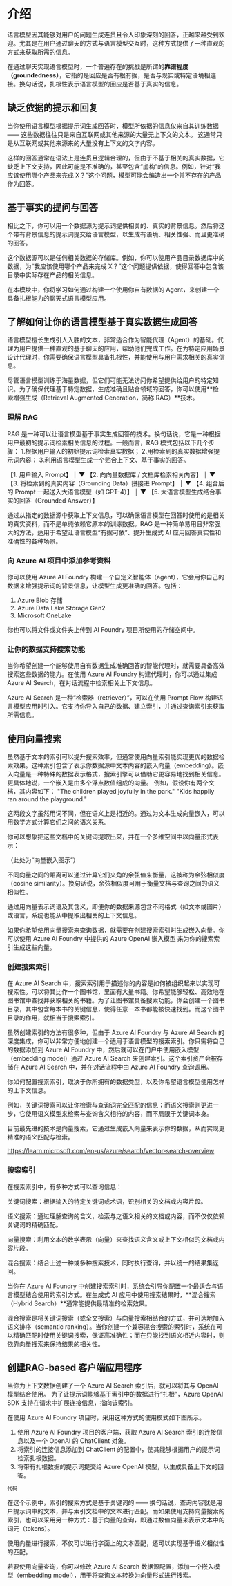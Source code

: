 # 介绍

语言模型因其能够对用户的问题生成连贯且令人印象深刻的回答，正越来越受到欢迎。尤其是在用户通过聊天的方式与语言模型交互时，这种方式提供了一种直观的方式来获取所需的信息。

在通过聊天实现语言模型时，一个普遍存在的挑战是所谓的**靠谱程度（groundedness）**，它指的是回应是否有根有据，是否与现实或特定语境相连接。换句话说，扎根性表示语言模型的回应是否基于真实的信息。

## 缺乏依据的提示和回复

当你使用语言模型根据提示词生成回答时，模型所依据的信息仅来自其训练数据 —— 这些数据往往只是来自互联网或其他来源的大量无上下文的文本。
这通常只是从互联网或其他来源来的大量没有上下文的文字内容。


这样的回答通常在语法上是连贯且逻辑合理的，但由于不基于相关的真实数据，它缺乏上下文支持，因此可能是不准确的，甚至包含“虚构”的信息。例如，针对“我应该使用哪个产品来完成 X？”这个问题，模型可能会编造出一个并不存在的产品作为回答。

## 基于事实的提问与回答

相比之下，你可以用一个数据源为提示词提供相关的、真实的背景信息。然后将这个带有背景信息的提示词提交给语言模型，以生成有语境、相关性强、而且更准确的回答。


这个数据源可以是任何相关数据的存储库。例如，你可以使用产品目录数据库中的数据，为“我应该使用哪个产品来完成 X？”这个问题提供依据，使得回答中包含该目录中实际存在产品的相关信息。

在本模块中，你将学习如何通过构建一个使用你自有数据的 Agent，来创建一个具备扎根能力的聊天式语言模型应用。

## 了解如何让你的语言模型基于真实数据生成回答

语言模型擅长生成引人入胜的文本，非常适合作为智能代理（Agent）的基础。代理为用户提供一种直观的基于聊天的应用，帮助他们完成工作。在为特定应用场景设计代理时，你需要确保语言模型具备扎根性，并能使用与用户需求相关的真实信息。

尽管语言模型训练于海量数据，但它们可能无法访问你希望提供给用户的特定知识。为了确保代理基于特定数据，生成准确且贴合领域的回答，你可以使用**检索增强生成（Retrieval Augmented Generation，简称 RAG）**技术。


### 理解 RAG

RAG 是一种可以让语言模型基于事实生成回答的技术。换句话说，它是一种根据用户最初的提示词检索相关信息的过程。一般而言，RAG 模式包括以下几个步骤：
1.根据用户输入的初始提示词检索真实数据；
2.用检索到的真实数据增强提示词内容；
3.利用语言模型生成一个贴合上下文、基于事实的回答。

【1. 用户输入 Prompt】
            │
            ▼
【2. 向向量数据库 / 文档库检索相关内容】
            │
            ▼
【3. 将检索到的真实内容（Grounding Data）拼接进 Prompt】
            │
            ▼
【4. 组合后的 Prompt 一起送入大语言模型（如 GPT-4）】
            │
            ▼
【5. 大语言模型生成结合事实的回答（Grounded Answer）】

通过从指定的数据源中获取上下文信息，可以确保语言模型在回答时使用的是相关的真实资料，而不是单纯依赖它原本的训练数据。RAG 是一种简单易用且非常强大的方法，适用于希望让语言模型“有据可依”、提升生成式 AI 应用回答真实性和准确性的各种场景。

### 向 Azure AI 项目中添加参考资料

你可以使用 Azure AI Foundry 构建一个自定义智能体（agent），它会用你自己的数据来增强提示词的背景信息，让模型生成更准确的回答。包括：

1. Azure Blob 存储
2. Azure Data Lake Storage Gen2
3. Microsoft OneLake

你也可以将文件或文件夹上传到 AI Foundry 项目所使用的存储空间中。

### 让你的数据支持搜索功能

当你希望创建一个能够使用自有数据生成准确回答的智能代理时，就需要具备高效搜索这些数据的能力。在使用 Azure AI Foundry 构建代理时，你可以通过集成 Azure AI Search，在对话流程中检索相关上下文信息。

Azure AI Search 是一种“检索器（retriever）”，可以在使用 Prompt Flow 构建语言模型应用时引入。它支持你导入自己的数据、建立索引，并通过查询索引来获取所需信息。

## 使用向量搜索

虽然基于文本的索引可以提升搜索效率，但通常使用向量索引能实现更优的数据检索效果。这种索引包含了表示你数据源中文本内容的嵌入向量（embedding）。嵌入向量是一种特殊的数据表示格式，搜索引擎可以借助它更容易地找到相关信息。更具体地说，一个嵌入是由多个浮点数值组成的向量。
例如，假设你有两个文档，其内容如下：
"The children played joyfully in the park."
"Kids happily ran around the playground."

这两段文字虽然用词不同，但在语义上是相近的。通过为文本生成向量嵌入，可以用数学方式计算它们之间的语义关系。

你可以想象把这些文档中的关键词提取出来，并在一个多维空间中以向量形式表示：

（此处为“向量嵌入图示”）

不同向量之间的距离可以通过计算它们夹角的余弦值来衡量，这被称为余弦相似度（cosine similarity）。换句话说，余弦相似度可用于衡量文档与查询之间的语义相似性。

通过用向量表示词语及其含义，即便你的数据来源包含不同格式（如文本或图片）或语言，系统也能从中提取出相关的上下文信息。

如果你希望使用向量搜索来查询数据，就需要在创建搜索索引时生成嵌入向量。你可以使用 Azure AI Foundry 中提供的 Azure OpenAI 嵌入模型 来为你的搜索索引生成这些向量。

### 创建搜索索引

在 Azure AI Search 中，搜索索引用于描述你的内容是如何被组织起来以实现可搜索性。可以将其比作一个图书馆，里面有大量书籍。你希望能够轻松、高效地在图书馆中查找并获取相关的书籍。为了让图书馆具备搜索功能，你会创建一个图书目录，其中包含每本书的关键信息，使得任意一本书都能被快速找到。而这个图书目录的作用，就相当于搜索索引。

虽然创建索引的方法有很多种，但由于 Azure AI Foundry 与 Azure AI Search 的深度集成，你可以非常方便地创建一个适用于语言模型的搜索索引。你只需将自己的数据添加到 Azure AI Foundry 中，然后就可以在门户中使用嵌入模型（embedding model）通过 Azure AI Search 来创建索引。这个索引资产会被存储在 Azure AI Search 中，并在对话流程中由 Azure AI Foundry 查询调用。

你如何配置搜索索引，取决于你所拥有的数据类型，以及你希望语言模型使用怎样的上下文信息。

例如，关键词搜索可以让你检索与查询词完全匹配的信息；而语义搜索则更进一步，它使用语义模型来检索与查询含义相符的内容，而不局限于关键词本身。

目前最先进的技术是向量搜索，它通过生成嵌入向量来表示你的数据，从而实现更精准的语义匹配与检索。

https://learn.microsoft.com/en-us/azure/search/vector-search-overview


### 搜索索引

在搜索索引中，有多种方式可以查询信息：

关键词搜索：根据输入的特定关键词或术语，识别相关的文档或内容片段。

语义搜索：通过理解查询的含义，检索与之语义相关的文档或内容，而不仅仅依赖关键词的精确匹配。

向量搜索：利用文本的数学表示（向量）来查找语义含义或上下文相似的文档或内容片段。

混合搜索：结合上述一种或多种搜索技术，同时执行查询，并以统一的结果集返回。

当你在 Azure AI Foundry 中创建搜索索引时，系统会引导你配置一个最适合与语言模型结合使用的索引方式。在生成式 AI 应用中使用搜索结果时，**混合搜索（Hybrid Search）**通常能提供最精准的检索效果。

混合搜索是将关键词搜索（或全文搜索）与向量搜索相结合的方式，并可选地加入语义排序（semantic ranking）。当你创建一个兼容混合搜索的索引时，系统在可以精确匹配时使用关键词搜索，保证高准确性；而在只能找到语义相近内容时，则依靠向量搜索来保持结果的相关性。

## 创建RAG-based 客户端应用程序

当你为上下文数据创建了一个 Azure AI Search 索引后，就可以将其与 OpenAI 模型结合使用。
为了让提示词能够基于索引中的数据进行“扎根”，Azure OpenAI SDK 支持在请求中扩展连接信息，指向该索引。

在使用 Azure AI Foundry 项目时，采用这种方式的使用模式如下图所示。

1. 使用 Azure AI Foundry 项目的客户端，获取 Azure AI Search 索引的连接信息以及一个 OpenAI 的 ChatClient 对象。
2. 将索引的连接信息添加到 ChatClient 的配置中，使其能够根据用户的提示词检索扎根数据。
3. 将带有扎根数据的提示词提交给 Azure OpenAI 模型，以生成具备上下文的回答。

``` csharp
代码

```

在这个示例中，索引的搜索方式是基于关键词的 —— 换句话说，查询内容就是用户提示词中的文本，并与索引文档中的文本进行匹配。而如果使用支持向量搜索的索引，也可以采用另一种方式：基于向量的查询，即通过数值向量来表示文本中的词元（tokens）。

使用向量进行搜索，不仅可以进行字面上的文本匹配，还可以实现基于语义相似性的匹配。

若要使用向量查询，你可以修改 Azure AI Search 数据源配置，添加一个嵌入模型（embedding model），用于将查询文本转换为向量形式进行搜索。

